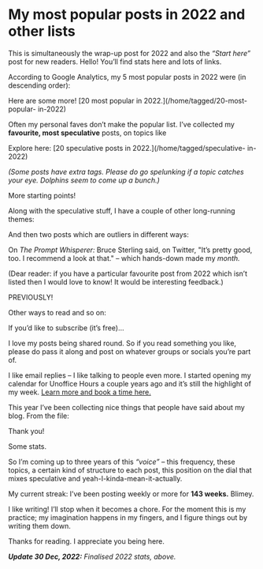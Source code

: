 # My most popular posts in 2022 and other lists

This is simultaneously the wrap-up post for 2022 and also the _“Start here”_
post for new readers. Hello! You’ll find stats here and lots of links.

According to Google Analytics, my 5 most popular posts in 2022 were (in
descending order):

Here are some more! [20 most popular in 2022.](/home/tagged/20-most-popular-
in-2022)

Often my personal faves don’t make the popular list. I’ve collected my
**favourite, most speculative** posts, on topics like

Explore here: [20 speculative posts in 2022.](/home/tagged/speculative-
in-2022)

_(Some posts have extra tags. Please do go spelunking if a topic catches your
eye. Dolphins seem to come up a bunch.)_

More starting points!

Along with the speculative stuff, I have a couple of other long-running
themes:

And then two posts which are outliers in different ways:

On _The Prompt Whisperer:_ Bruce Sterling said, on Twitter, "It’s pretty good,
too. I recommend a look at that." – which hands-down made my _month._

(Dear reader: if you have a particular favourite post from 2022 which isn’t
listed then I would love to know! It would be interesting feedback.)

PREVIOUSLY!

Other ways to read and so on:

If you’d like to subscribe (it’s free)…

I love my posts being shared round. So if you read something you like, please
do pass it along and post on whatever groups or socials you’re part of.

I like email replies – I like talking to people even more. I started opening
my calendar for Unoffice Hours a couple years ago and it’s still the highlight
of my week. [Learn more and book a time
here.](/home/2020/09/24/unoffice_hours)

This year I’ve been collecting nice things that people have said about my
blog. From the file:

Thank you!

Some stats.

So I’m coming up to three years of this _“voice”_ – this frequency, these
topics, a certain kind of structure to each post, this position on the dial
that mixes speculative and yeah-I-kinda-mean-it-actually.

My current streak: I’ve been posting weekly or more for **143 weeks.** Blimey.

I like writing! I’ll stop when it becomes a chore. For the moment this is my
practice; my imagination happens in my fingers, and I figure things out by
writing them down.

Thanks for reading. I appreciate you being here.

_**Update 30 Dec, 2022:** Finalised 2022 stats, above._
